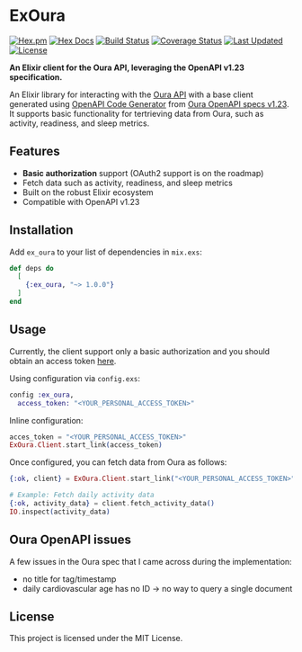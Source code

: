 # ExOura

[![Hex.pm](https://img.shields.io/hexpm/v/ex_oura)](https://hex.pm/packages/ex_oura) 
[![Hex Docs](https://img.shields.io/badge/hex-docs-lightgreen.svg)](https://hexdocs.pm/ex_oura/)
[![Build Status](https://github.com/tgrk/ex_oura/actions/workflows/elixir.yaml/badge.svg)](https://github.com/tgrk/ex_oura/actions)
[![Coverage Status](https://coveralls.io/repos/github/tgrk/ex_oura/badge.svg)](https://coveralls.io/github/tgrk/ex_oura)
[![Last Updated](https://img.shields.io/github/last-commit/tgrk/ex_oura.svg)](https://github.com/tgrk/ex_oura/commits/master)
[![License](https://img.shields.io/hexpm/l/ex_oura.svg)](https://github.com/sticksnleaves/ex_oura/blob/master/LICENSE.md)


**An Elixir client for the Oura API, leveraging the OpenAPI v1.23 specification.**

An Elixir library for interacting with the [Oura API](https://cloud.ouraring.com/v2/docs) with a base client generated using [OpenAPI Code Generator](https://github.com/aj-foster/open-api-generator) from [Oura OpenAPI specs v1.23](https://cloud.ouraring.com/v2/static/json/openapi-1.23.json). It supports basic functionality for tertrieving data from Oura, such as activity, readiness, and sleep metrics.

## Features

- **Basic authorization** support (OAuth2 support is on the roadmap)
- Fetch data such as activity, readiness, and sleep metrics 
- Built on the robust Elixir ecosystem 
- Compatible with OpenAPI v1.23 

## Installation

Add `ex_oura` to your list of dependencies in `mix.exs`:

```elixir
def deps do
  [
    {:ex_oura, "~> 1.0.0"}
  ]
end
```

## Usage

Currently, the client support only a basic authorization and you should obtain an access token [here]().

Using configuration via `config.exs`:
```elixir
config :ex_oura,
  access_token: "<YOUR_PERSONAL_ACCESS_TOKEN>"
```

Inline configuration:
```elixir
acces_token = "<YOUR_PERSONAL_ACCESS_TOKEN>"
ExOura.Client.start_link(access_token)
```

Once configured, you can fetch data from Oura as follows:

```elixir
{:ok, client} = ExOura.Client.start_link("<YOUR_PERSONAL_ACCESS_TOKEN>")

# Example: Fetch daily activity data
{:ok, activity_data} = client.fetch_activity_data()
IO.inspect(activity_data)
```

## Oura OpenAPI issues

 A few issues in the Oura spec that I came across during the implementation:

  - no title for tag/timestamp
  - daily cardiovascular age has no ID -> no way to query a single document 


## License

This project is licensed under the MIT License.
